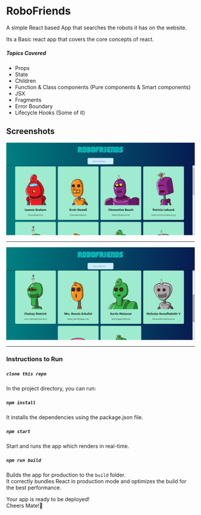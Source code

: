 # RoboFriends

A simple React based App that searches the robots it has on the website.

Its a Basic react app that covers the core concepts of react.

##### Topics Covered

- Props
- State
- Children
- Function & Class components (Pure components & Smart components)
- JSX
- Fragments
- Error Boundary
- Lifecycle Hooks (Some of it)

## Screenshots

![RoboFriends Image](./screenshots/robots.png)

<hr />

![RoboFriends Image](./screenshots/robots2.png)

---

### Instructions to Run

##### `clone this repo`

In the project directory, you can run:

##### `npm install`

It installs the dependencies using the package.json file.

##### `npm start`

Start and runs the app which renders in real-time.

##### `npm run build`

Builds the app for production to the `build` folder.<br />
It correctly bundles React in production mode and optimizes the build for the best performance.

Your app is ready to be deployed!<br />
Cheers Mate!🍻
